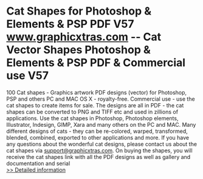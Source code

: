# Cat Shapes for Photoshop & Elements & PSP PDF V57<br />www.graphicxtras.com -- Cat Vector Shapes Photoshop & Elements & PSP PDF & Commercial use V57

100 Cat shapes - Graphics artwork PDF designs (vector) for Photoshop, PSP and others PC and MAC OS X - royalty-free. Commercial use - use the cat shapes to create items for sale. The designs are all in PDF - the cat shapes can be converted to PNG and TIFF etc and used in zillions of applications. Use the cat shapes in Photoshop, Photoshop elements, Illustrator, Indesign, GIMP, Xara and many others on the PC and MAC. Many different designs of cats - they can be re-colored, warped, transformed, blended, combined, exported to other applications and more. If you have any questions about the wonderful cat designs, please contact us about the cat shapes via support@graphicxtras.com. On buying the shapes, you will receive the cat shapes link with all the PDF designs as well as gallery and documentation and serial
 <br />[>> Detailed information](https://secure.shareit.com/shareit/product.html?productid=300468829&affiliateid=200057808)